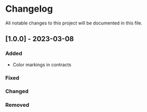 # Changelog

All notable changes to this project will be documented in this file.

## [1.0.0] - 2023-03-08

### Added

- Color markings in contracts

### Fixed

### Changed

### Removed